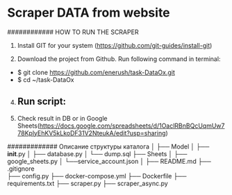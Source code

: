Scraper DATA from website
===========================


############ HOW TO RUN THE SCRAPER
1. Install GIT for your system (https://github.com/git-guides/install-git)

3. Download the project from Github. Run following command in terminal:
  - $ git clone https://github.com/enerush/task-DataOx.git
  - $ cd ~/task-DataOx

4. Run script:
    - 

4. Check result in DB or in Google Sheets(https://docs.google.com/spreadsheets/d/1OaclRBnBQcUqmUw778KplyEhKV5kLkoDF31V2NteukA/edit?usp=sharing) 


############# Описание структуры каталога
│
├── Model
│     ├── __init__.py 
│     ├── database.py
│     └── dump.sql
├── Sheets
│     ├── google_sheets.py
│     └──service_account.json
│
├── README.md
├── .gitignore   
├── config.py
├── docker-compose.yml
├── Dockerfile
├── requirements.txt
├── scraper.py
├── scraper_async.py




